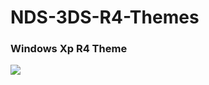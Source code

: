 # NDS-3DS-R4-Themes

### Windows Xp R4 Theme

<img src="https://cdn.discordapp.com/attachments/766063443068321832/1185593362850525184/screen.jpg?ex=661a9a5c&is=6608255c&hm=bf2527358bf35f8e28b0da195be343db80940097fcb930993a1b444c3841bf1e&">
